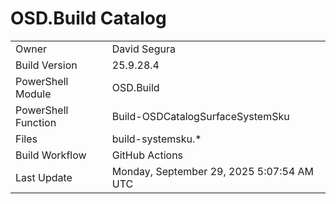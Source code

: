 ﻿# OSD.Build Catalog

| | |
|-|-|
| Owner | David Segura |
| Build Version | 25.9.28.4 |
| PowerShell Module | OSD.Build |
| PowerShell Function | Build-OSDCatalogSurfaceSystemSku |
| Files | build-systemsku.* |
| Build Workflow | GitHub Actions |
| Last Update | Monday, September 29, 2025 5:07:54 AM UTC |

